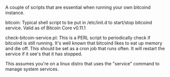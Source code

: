 A couple of scripts that are essential when running your own bitcoind instance.


bitcoin:
Typical shell script to be put in /etc/init.d to
start/stop bitcoind service. Valid as of Bitcoin Core v0.11.1


check-bitcoin-service.pl:
This is a PERL script to periodically check if bitcoind is still running. It's
well known that bitcoind likes to eat up memory and die off. This should be set
as a cron job that runs often. It will restart the service if it see's that it 
has stopped.

This assumes you're on a linux distro that uses the "service" command to manage
system services.

